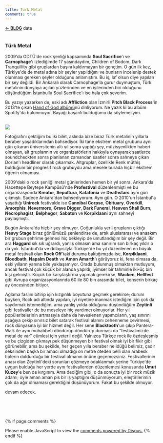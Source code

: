 ```yaml
---
title: Türk Metal
comments: true
---
```

<a href="../index.html">&#8592; **BLOG**</a><p2> date </p2><br><br>
<html><head>
	<link rel="stylesheet" type="text/css" href="../markdownStyle.css">
	<link rel="icon" href="../coloricon.png">
	<link rel="stylesheet" href="../tomorrow-night.css">
	<script src="../highlight.pack.js"></script><script>hljs.initHighlightingOnLoad();</script>
</head></html>

### Türk Metal

2009'da ODTÜ'de rock şenliği kapsamında **Soul Sacrifice**'ı ve **Carnophage**'ı izlediğimde 17 yaşındaydım, Children of Bodom, Dark Tranquillity gibi gruplardan başını kaldırmayan bir gençtim. O gün ilk kez, Türkiye'de de metal adına bir şeyler yapıldığını ve bunların incelenip destek olunması gereken şeyler olduğunu anlamıştım. Bu iş, laf olsun diye yapılan bir şey değildi. Bir Ankaralı olarak Carnophage'la gurur duymuştum, Türk metalinin dünyaya açılan yüzlerinden ve en iyilerinden biri olduğunu düşündüğüm İstanbullu Soul Sacrifice'ı ise hala çok severim.

Bu yazıyı yazarken de, eski adı **Affliction** olan İzmirli **Pitch Black Process**'in 2013'te çıkan [Hand of God albümü](https://www.youtube.com/watch?v=EXZmd6MFtZs)nü dinliyorum. Ne yazık ki bu albüm Spotify'da bulunmuyor. Bayağı başarılı bulduğumu da söylemeliyim.

<br>![](http://i65.tinypic.com/w05kdl.jpg)<br>

Fotoğrafını çektiğim bu iki bilet, aslında bize biraz Türk metalinin yıllarla beraber yaşadıklarından bahsediyor. İki tane ekstrem metal grubunu aynı gün çıkaran üniversitenin altı yıl sonra yaptığı şey, müzisyenlikten haberi olmayan, alt gruplarının ve organizatörlerin hakkıyla oynayarak saatlerce soundcheckten sonra planlanan zamandan saatler sonra sahneye çıkan Dorian'ı headliner olarak çıkarmak. Altgruplar, özellikle Renk müthiş bulduğum bir progresif rock grubuydu ama mesele burada hiçbir ekstrem öğenin olmaması.
 
2009'daki o rock şenliği metal günlerinden hemen bir yıl sonra, Ankara'da Hacettepe Beytepe Kampüsü'nde **Profestival** düzenlenmişti ve bu organizasyonda **Kreator**, **Sepultura**, **Katatonia** ve **Deathstars** aynı gün çıkmıştı. Sadece Ankara'dan bahsediyorum. Aynı gün. O 2010'un İstanbul'a yaşattığı **Unirock** festivalde ise **Cannibal Corpse**, **Obituary**, **Overkill**, **Amorphis**, **Nevermore**, **Grave Digger**, **Dark Funeral**, **Heaven Shall Burn**, **Necrophagist**, **Belphegor**, **Sabaton** ve **Korpiklaani** aynı sahneyi paylaşmıştı.

Bugün Ankara'da hiçbir şey olmuyor. Çoğunlukla yerli grupların çıktığı **Heavy Stage** biraz gönlümüzü şenlendirse de, artık uluslararası ve anaakım bir grubun şehrime gelmesi hiç bekleyip de umutlandığım bir şey değil. Bir ara **Haggard** sık sık uğrardı, yanlış olmasın ama sanırım son birkaç yıldır o da yok. İstanbul'da ve dolayısılyla Türkiye'de bu yıl düzenlenen en büyük metal festivali olan **Rock Off**'taki duruma baktığımızda ise, **Korpiklaani**, **Bloodbath**, **Napalm Death** ve **Amon Amarth**'ı görüyoruz ki, fena olmasa da, eski yılların yanına bile yaklaşamıyor. Orada bulunmuş olmaktan mutluyum, ancak festival çok küçük bir alanda yapıldı, iyimser bir tahminle iki-üç bin kişi gelmiştir. Küçük bir karşılaştırma yapmak gerekirse, **Wacken**, **Hellfest** gibi Avrupa organizasyonlarında 60 ile 80 bin arasında bilet, konserin birkaç ay öncesinden bitiyor.

Ağlama faslını bitirip işin kızgınlık boyutuna geçmek gerekirse; durum buyken, Rock adı altında yapılan, iyi niyetine inanmak istediğim için çok da saydırmak istemediğim, ama yanlış yolda olduğunu düşündüğüm **Zeytinli** gibi festivaller de bu meseleye hiç yardımcı olmuyorlar. Her yıl popüleritelerinin artmasıyla daha da heveslenen yapımcıların, yaş sınırını aşağıya çekip sınırsız bilet satarak festival alanını cehenneme çevirmesi, rock dünyasına iyi bir hizmet değil. Her sene **Blacktooth**'un çıkıp Pantera-Walk ile aynı muhabbeti döndürüp döndürüp durması da "festivalimizde metal de var" cümlesi için yeterli değil. Yalnızca Türkçe rock ile özdeşleşmiş ve bu çizgiden çıkmayı pek düşünmeyen bir festival olmak iyi bir fikir gibi görünebilir, ama bu şekilde, her geçen yılla beraber ne idüğü belirsiz, çadır seksinden başka bir amacı olmadığı on metre öteden belli olan arabesk tiplerin doldurduğu bir festival olmanın önüne geçemezsiniz. Festivallerinin anası olan Zeytinli'deki sorunları çözmeye odaklanmak yerine Türkiye'de uygun bulduğu her yerde aynı festivallerden düzenlemesi konusunda **Umut Kuzey**'e ben de kırgınım. Ama dediğim gibi, o da sonuçta iyi bir rock müzik adamı; öyle aman aman pis bir iş yaptığını düşünmüyorum, eleştirilerimin çok da ağır olmaması gerektiğini düşünüyorum. Fakat bu şekilde olmuyor. 

devam edecek.

<br><br><br>
<script id="dsq-count-scr" src="//caglayandemirci-github-io.disqus.com/count.js" async></script>
<a href="http://foo.com/bar.html#disqus_thread"></a>
{% if page.comments %}
<div id="disqus_thread"></div>
<script>
/**
*  RECOMMENDED CONFIGURATION VARIABLES: EDIT AND UNCOMMENT THE SECTION BELOW TO INSERT DYNAMIC VALUES FROM YOUR PLATFORM OR CMS.
*  LEARN WHY DEFINING THESE VARIABLES IS IMPORTANT: https://disqus.com/admin/universalcode/#configuration-variables*/
/*
var disqus_config = function () {
this.page.url = PAGE_URL;  // Replace PAGE_URL with your page's canonical URL variable
this.page.identifier = PAGE_IDENTIFIER; // Replace PAGE_IDENTIFIER with your page's unique identifier variable
};
*/
(function() { // DON'T EDIT BELOW THIS LINE
var d = document, s = d.createElement('script');
s.src = 'https://caglayandemirci-github-io.disqus.com/embed.js';
s.setAttribute('data-timestamp', +new Date());
(d.head || d.body).appendChild(s);
})();
</script>
<noscript>Please enable JavaScript to view the <a href="https://disqus.com/?ref_noscript">comments powered by Disqus.</a></noscript>                       
{% endif %} 
<br>